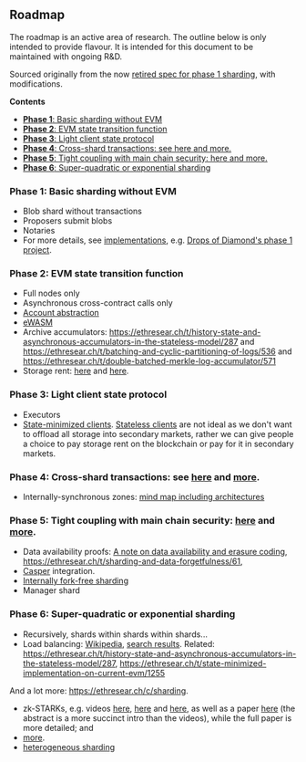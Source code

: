 <h2>Roadmap</h2>

The roadmap is an active area of research. The outline below is only intended to provide flavour. It is intended for this document to be maintained with ongoing R&D.

Sourced originally from the now [retired spec for phase 1 sharding](https://ethresear.ch/t/sharding-phase-1-spec-retired/1407), with modifications.

<!-- START doctoc generated TOC please keep comment here to allow auto update -->
<!-- DON'T EDIT THIS SECTION, INSTEAD RE-RUN doctoc TO UPDATE -->
**Contents**

- [<strong>Phase 1</strong>: Basic sharding without EVM](#strongphase-1strong-basic-sharding-without-evm)
- [<strong>Phase 2</strong>: EVM state transition function](#strongphase-2strong-evm-state-transition-function)
- [<strong>Phase 3</strong>: Light client state protocol](#strongphase-3strong-light-client-state-protocol)
- [<strong>Phase 4</strong>: Cross-shard transactions: see here and more.](#strongphase-4strong-cross-shard-transactions-see-here-and-more)
- [<strong>Phase 5</strong>: Tight coupling with main chain security: here and more.](#strongphase-5strong-tight-coupling-with-main-chain-security-here-and-more)
- [<strong>Phase 6</strong>: Super-quadratic or exponential sharding](#strongphase-6strong-super-quadratic-or-exponential-sharding)

<!-- END doctoc generated TOC please keep comment here to allow auto update -->

### <strong>Phase 1</strong>: Basic sharding without EVM
   * Blob shard without transactions
   * Proposers submit blobs
   * Notaries
   * For more details, see [implementations](https://github.com/ethereum/wiki/wiki/Sharding-introduction-R&D-compendium#implementations), e.g. [Drops of Diamond's phase 1 project](https://github.com/Drops-of-Diamond/diamond_drops/projects/1).

### <strong>Phase 2</strong>: EVM state transition function
   * Full nodes only
   * Asynchronous cross-contract calls only
   * [Account abstraction](https://github.com/ethereum/EIPs/blob/master/EIPS/eip-101.md)
   * [eWASM](https://github.com/ewasm/design)
   * Archive accumulators: https://ethresear.ch/t/history-state-and-asynchronous-accumulators-in-the-stateless-model/287 and https://ethresear.ch/t/batching-and-cyclic-partitioning-of-logs/536 and https://ethresear.ch/t/double-batched-merkle-log-accumulator/571
   * Storage rent: [here](https://ethresear.ch/t/a-simple-and-principled-way-to-compute-rent-fees/1455) and [here](https://ethresear.ch/search?q=storage%20rent).

### <strong>Phase 3</strong>: Light client state protocol

   * Executors
   * [State-minimized clients](https://ethresear.ch/t/state-minimised-executions/748). [Stateless clients](https://ethresear.ch/t/the-stateless-client-concept/172) are not ideal as we don't want to offload all storage into secondary markets, rather we can give people a choice to pay storage rent on the blockchain or pay for it in secondary markets.

### <strong>Phase 4</strong>: Cross-shard transactions: see [here](http://notes.ethereum.org/s/BJc_eGVFM#cross-shard-communication) and [more](https://ethresear.ch/search?q=cross-shard).

   * Internally-synchronous zones: [mind map including architectures](https://www.mindomo.com/zh/mindmap/sharding-d7cf8b6dee714d01a77388cb5d9d2a01)

### <strong>Phase 5</strong>: Tight coupling with main chain security: [here](https://hackmd.io/s/HJ_BbgCFz#%E2%9F%A0-1600---1645--Ethereum-20-End-game) and [more](https://ethresear.ch/search?q=tight%20coupling).

   * Data availability proofs: [A note on data availability and erasure coding](https://github.com/ethereum/research/wiki/A-note-on-data-availability-and-erasure-coding), https://ethresear.ch/t/sharding-and-data-forgetfulness/61, 
   * [Casper](https://github.com/ethereum/wiki/wiki/Casper-Proof-of-Stake-compendium) integration.
   * [Internally fork-free sharding](https://ethresear.ch/search?q=internally%20fork-free)
   * Manager shard

### <strong>Phase 6</strong>: Super-quadratic or exponential sharding

   * Recursively, shards within shards within shards...
   * Load balancing: [Wikipedia](https://en.wikipedia.org/wiki/Load_balancing_(computing)), [search results](https://duckduckgo.com/?q=load+balancing&t=canonical&ia=web). Related: https://ethresear.ch/t/history-state-and-asynchronous-accumulators-in-the-stateless-model/287, https://ethresear.ch/t/state-minimized-implementation-on-current-evm/1255

And a lot more: https://ethresear.ch/c/sharding.

- zk-STARKs, e.g. videos [here](https://www.youtube.com/watch?v=VUN35BC11Qw&t=2s), [here](https://www.youtube.com/watch?v=9VuZvdxFZQo&t=7s) and [here](https://www.youtube.com/watch?v=9VuZvdxFZQo&t=7s), as well as a paper [here](https://eprint.iacr.org/2018/046) (the abstract is a more succinct intro than the videos), while the full paper is more detailed; and 
- [more](https://ethresear.ch/t/are-there-any-ideas-thats-potentially-more-useful-than-implementing-sharding/334/3). 
- [heterogeneous sharding](https://ethresear.ch/t/heterogeneous-sharding/1979)